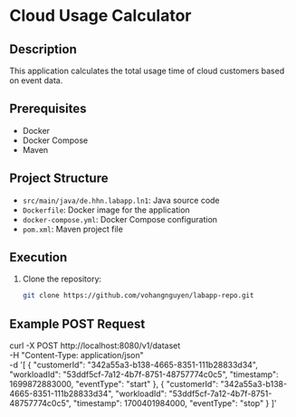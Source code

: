 # Cloud Usage Calculator

## Description
This application calculates the total usage time of cloud customers based on event data.

## Prerequisites
- Docker
- Docker Compose
- Maven

## Project Structure
- `src/main/java/de.hhn.labapp.ln1`: Java source code
- `Dockerfile`: Docker image for the application
- `docker-compose.yml`: Docker Compose configuration
- `pom.xml`: Maven project file

## Execution
1. Clone the repository:
   ```bash
   git clone https://github.com/vohangnguyen/labapp-repo.git

## Example POST Request
curl -X POST http://localhost:8080/v1/dataset \
-H "Content-Type: application/json" \
-d '[
{
"customerId": "342a55a3-b138-4665-8351-111b28833d34",
"workloadId": "53ddf5cf-7a12-4b7f-8751-48757774c0c5",
"timestamp": 1699872883000,
"eventType": "start"
},
{
"customerId": "342a55a3-b138-4665-8351-111b28833d34",
"workloadId": "53ddf5cf-7a12-4b7f-8751-48757774c0c5",
"timestamp": 1700401984000,
"eventType": "stop"
}
]'
